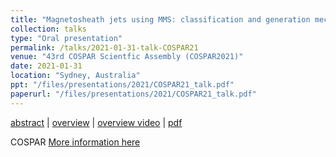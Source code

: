 ```yaml
---
title: "Magnetosheath jets using MMS: classification and generation mechanisms"
collection: talks
type: "Oral presentation"
permalink: /talks/2021-01-31-talk-COSPAR21
venue: "43rd COSPAR Scientfic Assembly (COSPAR2021)"
date: 2021-01-31
location: "Sydney, Australia"
ppt: "/files/presentations/2021/COSPAR21_talk.pdf"
paperurl: "/files/presentations/2021/COSPAR21_talk.pdf"
---
```


[abstract](http://savvasraptis.github.io/files/presentations/2021/COSPAR21_abstract.pdf) | [overview](http://savvasraptis.github.io/files/presentations/2021/COSPAR21_overview.pdf) | [overview video](http://savvasraptis.github.io/files/presentations/2021/COSPAR21_overview.mp4) | [pdf](http://savvasraptis.github.io/files/presentations/2021/COSPAR21_talk.pdf)

COSPAR
[More information here](http://exampleurl.com)
